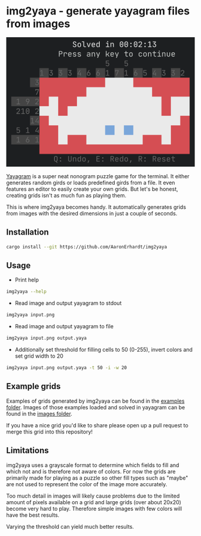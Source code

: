 # img2yaya - generate yayagram files from images

![yayagram image of ferris the crab created with img2yaya](images/ferris_yayagram.png)

[Yayagram](https://github.com/r00ster91/yayagram) is a super neat nonogram puzzle game for the terminal. It either generates random girds or loads predefined girds from a file. It even features an editor to easily create your own grids. But let's be honest, creating grids isn't as much fun as playing them.

This is where img2yaya becomes handy. It automatically generates grids from images with the desired dimensions in just a couple of seconds.

## Installation

```sh
cargo install --git https://github.com/AaronErhardt/img2yaya
```

## Usage

+ Print help

```sh
img2yaya --help
```

+ Read image and output yayagram to stdout

```sh
img2yaya input.png
```

+ Read image and output yayagram to file

```sh
img2yaya input.png output.yaya
```

+ Additionally set threshold for filling cells to 50 (0-255), invert colors and set grid width to 20

```sh
img2yaya input.png output.yaya -t 50 -i -w 20
```

## Example grids

Examples of grids generated by img2yaya can be found in the [examples folder](https://github.com/AaronErhardt/img2yaya/tree/main/examples). Images of those examples loaded and solved in yayagram can be found in the [images folder](https://github.com/AaronErhardt/img2yaya/tree/main/images).

If you have a nice grid you'd like to share please open up a pull request to merge this grid into this repository!

## Limitations

img2yaya uses a grayscale format to determine which fields to fill and which not and is therefore not aware of colors. For now the grids are primarily made for playing as a puzzle so other fill types such as "maybe" are not used to represent the color of the image more accurately.

Too much detail in images will likely cause problems due to the limited amount of pixels available on a grid and large grids (over about 20x20) become very hard to play. Therefore simple images with few colors will have the best results. 

Varying the threshold can yield much better results.